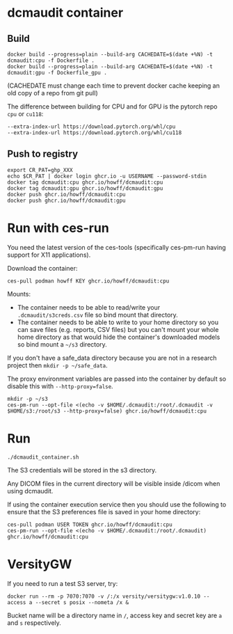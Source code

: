# dcmaudit container

## Build

```
docker build --progress=plain --build-arg CACHEDATE=$(date +%N) -t dcmaudit:cpu -f Dockerfile .
docker build --progress=plain --build-arg CACHEDATE=$(date +%N) -t dcmaudit:gpu -f Dockerfile_gpu .
```

(CACHEDATE must change each time to prevent docker cache keeping an old copy of a repo from git pull)

The difference between building for CPU and for GPU is the pytorch repo `cpu` or `cu118`:
```
--extra-index-url https://download.pytorch.org/whl/cpu
--extra-index-url https://download.pytorch.org/whl/cu118
```

## Push to registry

```
export CR_PAT=ghp_XXX
echo $CR_PAT | docker login ghcr.io -u USERNAME --password-stdin
docker tag dcmaudit:cpu ghcr.io/howff/dcmaudit:cpu
docker tag dcmaudit:gpu ghcr.io/howff/dcmaudit:gpu
docker push ghcr.io/howff/dcmaudit:cpu
docker push ghcr.io/howff/dcmaudit:gpu
```

# Run with ces-run

You need the latest version of the ces-tools (specifically ces-pm-run having support for X11 applications).

Download the container:
```
ces-pull podman howff KEY ghcr.io/howff/dcmaudit:cpu
```

Mounts:
* The container needs to be able to read/write your `.dcmaudit/s3creds.csv` file so bind mount that directory.
* The container needs to be able to write to your home directory so you can save files (e.g. reports, CSV files)
but you can't mount your whole home directory as that would hide the container's downloaded models
so bind mount a `~/s3` directory.

If you don't have a safe_data directory because you are not in a research project then `mkdir -p ~/safe_data`.

The proxy environment variables are passed into the container by default so disable this with `--http-proxy=false`.

```
mkdir -p ~/s3
ces-pm-run --opt-file <(echo -v $HOME/.dcmaudit:/root/.dcmaudit -v $HOME/s3:/root/s3 --http-proxy=false) ghcr.io/howff/dcmaudit:cpu
```

# Run

```
./dcmaudit_container.sh
```

The S3 credentials will be stored in the s3 directory.

Any DICOM files in the current directory will be visible inside /dicom when using dcmaudit.

If using the container execution service then you should use the following to ensure
that the S3 preferences file is saved in your home directory:
```
ces-pull podman USER TOKEN ghcr.io/howff/dcmaudit:cpu
ces-pm-run --opt-file <(echo -v $HOME/.dcmaudit:/root/.dcmaudit) ghcr.io/howff/dcmaudit:cpu
```

# VersityGW

If you need to run a test S3 server, try:
```
docker run --rm -p 7070:7070 -v /:/x versity/versitygw:v1.0.10 --access a --secret s posix --nometa /x &
```
Bucket name will be a directory name in `/`, access key and secret key are `a` and `s` respectively.
